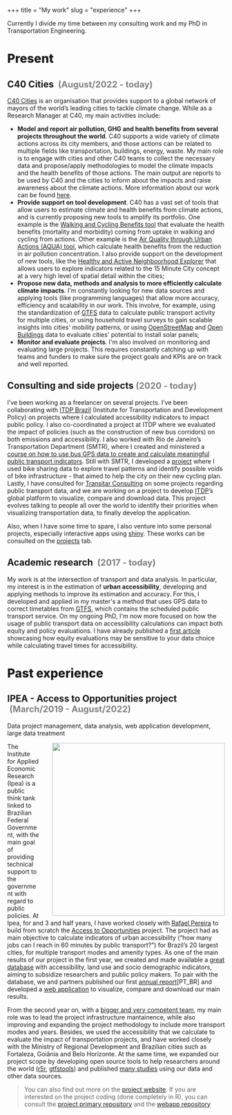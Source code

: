 +++
title = "My work"
slug = "experience"
+++


Currently I divide my time between my consulting work and my PhD in Transportation Engineering.

<h1 style="font-weight:800">Present</h1>

<h2 id="experience_c40" class="accordion" ><span>C40 Cities <span style="color: grey; font-size: 20px; margin-left: 5px">(August/2022 - today)</span> <a name="experience_c40"></a></span></h2>
<div class="accordion-content">


[C40 Cities](https://www.c40.org/about-c40/) is an organisation that provides support to a global network of mayors of the world’s leading cities to tackle climate change. While as a Research Manager at C40, my main activities include:

- **Model and report air pollution, GHG and health benefits from several projects throughout the world**. C40 supports a wide variety of climate actions across its city members, and those actions can be related to multiple fields like transportation, buildings, energy, waste. My main role is to engage with cities and other C40 teams to collect the necessary data and propose/apply methodologies to model the climate impacts and the health benefits of those actions. The main output are reports to be used by C40 and the cities to inform about the impacts and raise awareness about the climate actions. More information about our work can be found [here](https://www.c40.org/benefits-urban-climate-action/).
- **Provide support on tool development**. C40 has a vast set of tools that allow users to estimate climate and health benefits from climate actions, and is currently proposing new tools to amplify its portfolio. One example is the [Walking and Cycling Benefits tool](https://www.c40knowledgehub.org/s/article/Walking-and-Cycling-Benefits-Tool?language=en_US) that evaluate the health benefits (mortality and morbidity) coming from uptake in walking and cycling from actions. Other example is the [Air Quality through Urban Actions (AQUA) tool](https://www.c40knowledgehub.org/s/article/AQUA-Air-Quality-through-Urban-Actions-tool?language=en_US), which calculate health benefits from the reduction in air pollution concentration. I also provide support on the development of new tools, like the [Healthy and Active Neighboorhood Explorer]() that allows users to explore indicators related to the 15 Minute City concept at a very high level of spatial detail within the cities;  
- **Propose new data, methods and analysis to more efficiently calculate climate impacts**. I'm constantly looking for new data sources and applying tools (like programming languages) that allow more accuracy, efficiency and scalability in our work. This involve, for example, using the standardization of [GTFS](https://developers.google.com/transit/gtfs) data to calculate public transport activity for multiple cities, or using household travel surveys to gain scalable insights into cities' mobility patterns, or using [OpenStreetMap](https://www.openstreetmap.org/) and [Open Buildings](https://sites.research.google/open-buildings/) data to evaluate cities' potential to install solar panels; 
- **Monitor and evaluate projects**. I'm also involved on monitoring and evaluating large projects. This requires constantly catching up with teams and funders to make sure the project goals and KPIs are on track and well reported. 

</div>

<h2 id="experience_consulting"  class="accordion" ><span>Consulting and side projects<span style="color: grey; font-size: 20px; margin-left: 5px">(2020 - today)</span><a name="experience_consulting"></a></h2>

<div class="accordion-content">

I’ve been working as a freelancer on several projects. I’ve been collaborating with [ITDP Brazil](https://itdpbrasil.org/) (Institute for Transportation and Development Policy) on projects where I calculated accessibility indicators to impact public policy. I also co-coordinated a project at ITDP where we evaluated the impact of policies (such as the construction of new bus corridors) on both emissions and accessibility. I also worked with Rio de Janeiro’s Transportation Department
(SMTR), where I created and ministered a [course on how to use bus GPS data to create and calculate meaningful public transport indicators](https://github.com/kauebraga/curso_r_transportes). Still with SMTR, I developed a [project](https://github.com/kauebraga/smtr_malha_cicloviaria) where I used bike sharing data to explore travel patterns and identify possible voids of bike infrastructure - that aimed to help the city on their new cycling plan. Lastly, I have consulted for [Transitar Consulting](https://www.transitarconsultoria.com/) on some projects regarding public transport data, and we are working on a project to develop [ITDP](https://www.itdp.org/)’s global platform to visualize, compare and download data. This project evolves talking to people all over the world to identify their priorities when visualizing transportation data, to finally develop the application.

Also, when I have some time to spare, I also venture into some personal projects, especially interactive apps using [shiny](https://shiny.rstudio.com/). These works can be consulted on the [projects](/projects) tab.

</div>


<h2  id="experience_academic" class="accordion" ><span>Academic research <span style="color: grey; font-size: 20px; margin-left: 5px">(2017 - today)</span><a name="experience_academic"></a></h2>

<div class="accordion-content">

My work is at the intersection of transport and data analysis. In particular, my interest is in the estimation of **urban accessibility**, developing and applying methods to improve its estimation and accuracy.
For this, I developed and applied in my master's a method that uses GPS data to correct timetables from [GTFS](https://developers.google.com/transit/gtfs), which contains the scheduled public transport service. On my ongoing PhD, I'm now more focused on how the usage of public transport data on accessibility calculations can impact both equity and policy evaluations. I have already published a [first article](https://www.sciencedirect.com/science/article/pii/S0966692323000625) showcasing how equity evaluations may be sensitive to your data choice while calculating travel times for accessibility.

</div>


<h1 style="font-weight:800">Past experience</h1>

<h2  id="experience_ipea" class="accordion" ><span>IPEA - Access to Opportunities project <span style="color: grey; font-size: 20px; margin-left: 5px">(March/2019 - August/2022)</span><a name="experience_ipea"></a></h2>

<div class="accordion-content">

Data project management, data analysis, web application development, large data treatment

  <img src="https://www.ipea.gov.br/acessooportunidades/img/gif_cidades.gif " width=400 style="float: right; margin-left: 30px; border: solid 1 px;">

The Institute for Applied Economic Research (Ipea) is a public think tank linked to Brazilian Federal Government, with the main goal of providing technical support to the government with regard to public policies. At Ipea, for and 3 and half years, I have worked closely with [Rafael Pereira](https://www.urbandemographics.org/about/) to build from scratch the  [Access to Opportunities](https://www.ipea.gov.br/acessooportunidades/en/) project. The project had as main objective to calculate indicators of urban accessibility (“how many jobs can I reach in 60 minutes by public transport?”) for Brazil’s 20 largest cities, for multiple transport modes and amenity types. As one of the main results of our project in the first year, we created and made available a [great database](https://www.ipea.gov.br/acessooportunidades/en/dados/) with accessibility, land use and socio demographic indicators, aiming to subsidize researchers and public policy makers. To pair with the database, we and partners published our first [annual report](https://www.ipea.gov.br/acessooportunidades/publication/2019_td2535/)[PT_BR] and developed a [web application](https://www.ipea.gov.br/acessooportunidades/en/mapa/) to visualize, compare and download our main results.

From the second year on, with a [bigger and very competent team](https://www.ipea.gov.br/acessooportunidades/en/equipe/), my main role was to lead the project infrastructure  mantainence, while also improving and expanding the project methodology to include more transport modes and years. Besides, we used the accessibility that we calculate to evaluate the impact of transportation projects, and have worked closely with the Ministry of Regional Development and Brazilian cities such as Fortaleza, Goiânia and Belo Horizonte. At the same time, we expanded our project scope by developing open source tools to help researchers around the world ([r5r](https://github.com/ipeaGIT/r5r), [gtfstools](https://github.com/ipeaGIT/gtfstools)) and published [many studies](https://www.ipea.gov.br/acessooportunidades/en/publicacoes/) using our data and other data sources.

<!--- <div style = "background-color: white; border: 0; border-style: solid; border-color: grey; border-radius: 2px; padding: 10px; box-shadow: 0 2px 8px rgb(0 0 0 / 0.2); background-color: grey15"> --->

>You can also find out more on the [project website](https://www.ipea.gov.br/acessooportunidades/en/). If you are interested on the project coding (done completely in R), you can consult the [project primary repository](https://github.com/ipeaGIT/acesso_oport) and the [webapp repository](https://github.com/ipeaGIT/acesso_app)

</div>

<!--- </div> --->





<!---
</div>
  </div>
</div>

  <div class="accordion" id="accordionExample1" style = "padding-top: 50px">
  <div class="accordion-item">
    <h1 class="accordion-header" id="headingOne1">
      <button class="accordion-button" type="button" data-bs-toggle="collapse" data-bs-target="#collapseOne1" aria-expanded="true" aria-controls="collapseOne">
        My Skillset
      </button>
    </h1>
    <div id="collapseOne1" class="accordion-collapse collapse show" aria-labelledby="headingOne" data-bs-parent="#accordionExample1">
      <div class="accordion-body">

Given my experience and, I can highlight a few skills that set me apart:

## Soft skills

- [Independence](): I have always worked on positions that gave me great liberty while choosing the topics that I wanted to focus my work and managing my time. This was a great fit to my actual preferences while working in my career, and also gave me the opportunity to improve my work management skills; 
- [Ability to (self) learn](): I have always enjoyed to learn hard things by myself. This has been the case for multiple softwares, programming languages and frameworks. This has helped my tremendously while progressing in my career, aligned with 

## Hard skills
- [Profiency working with R](): I have developed a great capacity of seamlessly, efficiently working with R;
- **Experience developing web apllications with Shiny**:


</div>
  </div>
</div>

--->